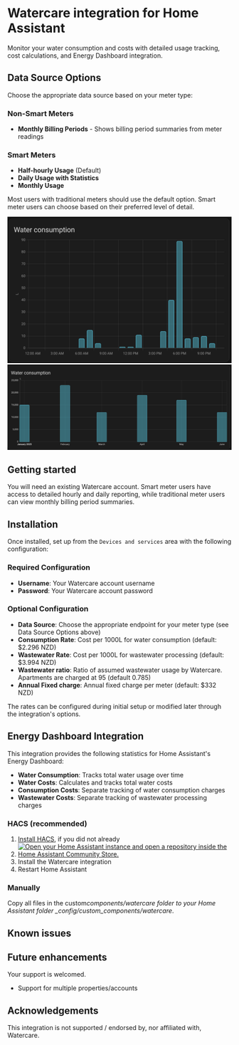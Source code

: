 # Watercare integration for Home Assistant

Monitor your water consumption and costs with detailed usage tracking, cost calculations, and Energy Dashboard integration.

## Data Source Options

Choose the appropriate data source based on your meter type:

### Non-Smart Meters

- **Monthly Billing Periods** - Shows billing period summaries from meter readings

### Smart Meters

- **Half-hourly Usage** (Default)
- **Daily Usage with Statistics**
- **Monthly Usage**

Most users with traditional meters should use the default option. Smart meter users can choose based on their preferred level of detail.

![Smart Meter Water Usage in Energy Dashboard](/homeassistant-water-graph.png "Energy Dashboard Reporting")
![Mechanical Meter Water Usage in Energy Dashboard](/homeassistant-water-graph-mechanicalmonthly.png "Energy Dashboard Reporting")

## Getting started

You will need an existing Watercare account. Smart meter users have access to detailed hourly and daily reporting, while traditional meter users can view monthly billing period summaries.

## Installation

Once installed, set up from the `Devices and services` area with the following configuration:

### Required Configuration

- **Username**: Your Watercare account username
- **Password**: Your Watercare account password

### Optional Configuration

- **Data Source**: Choose the appropriate endpoint for your meter type (see Data Source Options above)
- **Consumption Rate**: Cost per 1000L for water consumption (default: $2.296 NZD)
- **Wastewater Rate**: Cost per 1000L for wastewater processing (default: $3.994 NZD)
- **Wastewater ratio**: Ratio of assumed wastewater usage by Watercare. Apartments are charged at 95 (default 0.785)
- **Annual Fixed charge**: Annual fixed charge per meter (default: $332 NZD)

The rates can be configured during initial setup or modified later through the integration's options.

## Energy Dashboard Integration

This integration provides the following statistics for Home Assistant's Energy Dashboard:

- **Water Consumption**: Tracks total water usage over time
- **Water Costs**: Calculates and tracks total water costs
- **Consumption Costs**: Separate tracking of water consumption charges
- **Wastewater Costs**: Separate tracking of wastewater processing charges

### HACS (recommended)

1. [Install HACS](https://hacs.xyz/docs/setup/download), if you did not already
2. [![Open your Home Assistant instance and open a repository inside the Home Assistant Community Store.](https://my.home-assistant.io/badges/hacs_repository.svg)](https://my.home-assistant.io/redirect/hacs_repository/?owner=brunsy&repository=ha-watercare&category=integration)
3. Install the Watercare integration
4. Restart Home Assistant

### Manually

Copy all files in the custom*components/watercare folder to your Home Assistant folder \_config/custom_components/watercare*.

## Known issues

## Future enhancements

Your support is welcomed.

- Support for multiple properties/accounts

## Acknowledgements

This integration is not supported / endorsed by, nor affiliated with, Watercare.
